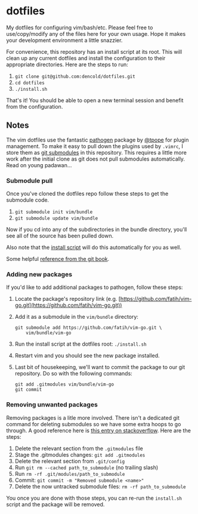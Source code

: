 # dotfiles

My dotfiles for configuring vim/bash/etc. Please feel free to use/copy/modify any of the files here for your own usage. Hope it makes your development environment a little snazzier.

For convenience, this repository has an install script at its root. This will clean up any current dotfiles and install the configuration to their appropriate directories. Here are the steps to run:

1. `git clone git@github.com:dencold/dotfiles.git`
2. `cd dotfiles`
3. `./install.sh`

That's it! You should be able to open a new terminal session and benefit from the configuration.

## Notes

The vim dotfiles use the fantastic [pathogen](https://github.com/tpope/vim-pathogen) package by [@tpope](https://github.com/tpope) for plugin management. To make it easy to pull down the plugins used by `.vimrc`, I store them as [git submodules](http://git-scm.com/book/en/v2/Git-Tools-Submodules) in this repository. This requires a little more work after the initial clone as git does not pull submodules automatically. Read on young padawan...

### Submodule pull

Once you've cloned the dotfiles repo follow these steps to get the submodule code.

1. `git submodule init vim/bundle`
2. `git submodule update vim/bundle`

Now if you cd into any of the subdirectories in the bundle directory, you'll see all of the source has been pulled down. 

Also note that the [install script](https://github.com/dencold/dotfiles/blob/master/install.sh) will do this automatically for you as well. 

Some helpful [reference from the git book](http://git-scm.com/book/en/v2/Git-Tools-Submodules#Cloning-a-Project-with-Submodules).

### Adding new packages

If you'd like to add additional packages to pathogen, follow these steps:

1. Locate the package's repository link (e.g. [https://github.com/fatih/vim-go.git](https://github.com/fatih/vim-go.git))
2. Add it as a submodule in the `vim/bundle` directory:

	```
	git submodule add https://github.com/fatih/vim-go.git \
	    vim/bundle/vim-go
	```

3. Run the install script at the dotfiles root: `./install.sh`
4. Restart vim and you should see the new package installed.
5. Last bit of housekeeping, we'll want to commit the package to our git repository. Do so with the following commands:

	```
	git add .gitmodules vim/bundle/vim-go
	git commit
	```

### Removing unwanted packages

Removing packages is a litle more involved. There isn't a dedicated git command for deleting submodules so we have some extra hoops to go through. A good reference here is [this entry on stackoverflow](http://stackoverflow.com/a/1260982). Here are the steps:

1. Delete the relevant section from the `.gitmodules` file
2. Stage the .gitmodules changes: `git add .gitmodules`
3. Delete the relevant section from `.git/config`
4. Run `git rm --cached path_to_submodule` (no trailing slash)
5. Run `rm -rf .git/modules/path_to_submodule`
6. Commit: `git commit -m "Removed submodule <name>"`
7. Delete the now untracked submodule files: `rm -rf path_to_submodule`

You once you are done with those steps, you can re-run the `install.sh` script and the package will be removed.

